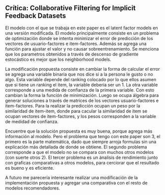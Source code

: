 ## Crítica: Collaborative Filtering for Implicit Feedback Datasets

El modelo con el que se trabaja en este paper es el latent factor models en una versión modificada. El modelo principalmente consiste en un problema de optimización donde se intenta minimizar el error de predicción de los vectores de usuario-factores e item-factores. Además se agrega una función para ajustar el valor y no causar sobreentrenamiento. Se menciona que los parametros obtenidos a través de descenso de gradiente estocástico es mejor que los neighborhood models.  

La modificación propuesta consiste en cambiar la forma de calcular el error se agrega una variable binaria que nos dice si a la persona le gusto o no algo. Esta variable depende del ranking colocado por lo que ellos asumen que si tiene un ranking el item, la variable deberia ser un 1. La otra variable corresponde a una medida de confianza de la primera variable. Con esto cambian la forma la función de minimización. Luego se ocupa álgebra para generar soluciones a través de matrices de los vectores usuario-factores e item-factores. Para la realizar la predicción ocupan un peso por la similaridad de item-item, donde para cacular la similaridad de item se ocupan vectores de item-factores, y los pesos corresponden a la variable de medidad de confianza. 

Encuentre que la solución propuesta es muy buena, porque agrega más información al modelo. Pero el problema que tengo con este paper son 3, el primero es la parte matemática, dado que siempre arroja formulas sin una explicación más detallada de donde se obtiene. El segundo problema corresponde a que el modelo no se compara con muchos otros modelos (con suerte otros 2). El tercer problema es un ánalisis de rendimiento junto con graficas comparativas a otros modelos, para cerciorar que el resultado es bueno y es eficiente. 

A futuro me parecería interesante realizar una modificación de la implementación propuesta y agregar una comparativa con el resto de modelos recomendadores.